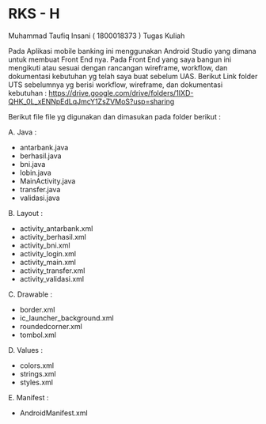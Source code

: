 # RKS - H
Muhammad Taufiq Insani ( 1800018373 ) 
Tugas Kuliah

Pada Aplikasi mobile banking ini menggunakan Android Studio yang dimana untuk membuat Front End nya. Pada Front End yang saya bangun ini mengikuti atau sesuai dengan rancangan wireframe, workflow, dan dokumentasi kebutuhan yg telah saya buat sebelum UAS. Berikut Link folder UTS sebelumnya yg berisi workflow, wireframe, dan dokumentasi kebutuhan : https://drive.google.com/drive/folders/1IXD-QHK_0L_xENNpEdLqJmcY1ZsZVMoS?usp=sharing 

Berikut file file yg digunakan dan dimasukan pada folder berikut :

A. Java : 
  - antarbank.java
  - berhasil.java
  - bni.java
  - lobin.java
  - MainActivity.java
  - transfer.java
  - validasi.java
  
B. Layout : 
  - activity_antarbank.xml
  - activity_berhasil.xml
  - activity_bni.xml
  - activity_login.xml
  - activity_main.xml
  - activity_transfer.xml
  - activity_validasi.xml
  
C. Drawable :
  - border.xml
  - ic_launcher_background.xml
  - roundedcorner.xml
  - tombol.xml 
  
D. Values : 
  - colors.xml
  - strings.xml
  - styles.xml
  
E. Manifest :
  - AndroidManifest.xml

